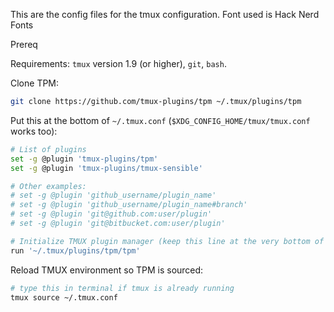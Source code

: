 This are the config files for the tmux configuration.
Font used is Hack Nerd Fonts

Prereq

Requirements: `tmux` version 1.9 (or higher), `git`, `bash`.

Clone TPM:

```bash
git clone https://github.com/tmux-plugins/tpm ~/.tmux/plugins/tpm
```

Put this at the bottom of `~/.tmux.conf` (`$XDG_CONFIG_HOME/tmux/tmux.conf`
works too):

```bash
# List of plugins
set -g @plugin 'tmux-plugins/tpm'
set -g @plugin 'tmux-plugins/tmux-sensible'

# Other examples:
# set -g @plugin 'github_username/plugin_name'
# set -g @plugin 'github_username/plugin_name#branch'
# set -g @plugin 'git@github.com:user/plugin'
# set -g @plugin 'git@bitbucket.com:user/plugin'

# Initialize TMUX plugin manager (keep this line at the very bottom of tmux.conf)
run '~/.tmux/plugins/tpm/tpm'
```

Reload TMUX environment so TPM is sourced:

```bash
# type this in terminal if tmux is already running
tmux source ~/.tmux.conf
```
